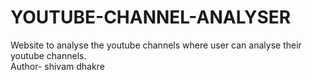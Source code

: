 # YOUTUBE-CHANNEL-ANALYSER
Website to analyse the youtube channels where user can analyse their youtube channels.
<br>
Author- shivam dhakre

